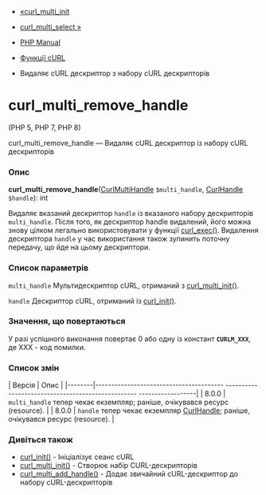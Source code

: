 - [«curl_multi_init](function.curl-multi-init.md)
- [curl_multi_select »](function.curl-multi-select.md)

- [PHP Manual](index.md)
- [Функції cURL](ref.curl.md)
- Видаляє cURL дескриптор з набору cURL дескрипторів

# curl_multi_remove_handle

(PHP 5, PHP 7, PHP 8)

curl_multi_remove_handle — Видаляє cURL дескриптор із набору cURL
дескрипторів

### Опис

**curl_multi_remove_handle**([CurlMultiHandle](class.curlmultihandle.md)
`$multi_handle`, [CurlHandle](class.curlhandle.md) `$handle`): int

Видаляє вказаний дескриптор `handle` із вказаного набору дескрипторів
`multi_handle`. Після того, як дескриптор handle видалений, його можна
знову цілком легально використовувати у функції
[curl_exec()](function.curl-exec.md). Видалення дескриптора `handle` у
час використання також зупинить поточну передачу, що йде на цьому
дескриптори.

### Список параметрів

`multi_handle`
Мультидескриптор cURL, отриманий з
[curl_multi_init()](function.curl-multi-init.md).

`handle`
Дескриптор cURL, отриманий із [curl_init()](function.curl-init.md).

### Значення, що повертаються

У разі успішного виконання повертає 0 або одну із констант
**`CURLM_XXX`**, де XXX - код помилки.

### Список змін

| Версія | Опис |
|--------|---------------------------------------- -------------------------------------------------- ------------------|
| 8.0.0 | `multi_handle` тепер чекає екземпляр; раніше, очікувався ресурс (resource). |
| 8.0.0 | `handle` тепер чекає екземпляр [CurlHandle](class.curlhandle.md); раніше, очікувався ресурс (resource). |

### Дивіться також

- [curl_init()](function.curl-init.md) - Ініціалізує сеанс cURL
- [curl_multi_init()](function.curl-multi-init.md) - Створює набір
CURL-дескрипторів
- [curl_multi_add_handle()](function.curl-multi-add-handle.md) -
Додає звичайний cURL-дескриптор до набору cURL-дескрипторів
